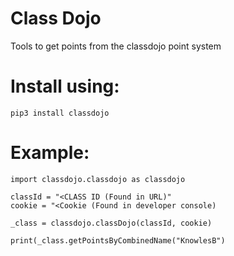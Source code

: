 # Class Dojo
Tools to get points from the classdojo point system


# Install using:

```pip3 install classdojo```

# Example:

```
import classdojo.classdojo as classdojo

classId = "<CLASS ID (Found in URL)"
cookie = "<Cookie (Found in developer console)

_class = classdojo.classDojo(classId, cookie)

print(_class.getPointsByCombinedName("KnowlesB")
```